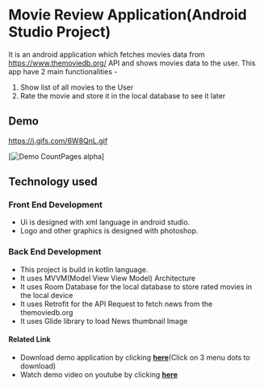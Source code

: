 # Movie Review Application(Android Studio Project)

It is an android application which fetches movies data from https://www.themoviedb.org/ API and shows movies data to the user. This app have 2 main functionalities -
1. Show list of all movies to the User
2. Rate the movie and store it in the local database to see it later



##  Demo


https://j.gifs.com/6W8QnL.gif

[![Demo CountPages alpha](https://j.gifs.com/6W8QnL.gif)] 


## Technology used

### Front End Development 
- Ui is designed with xml language in android studio. 
- Logo and other graphics is designed with photoshop. 

### Back End Development

- This project is build in kotlin language.
- It uses MVVM(Model View View Model) Architecture
- It uses Room Database for the local database to store rated movies in the local device
- It uses Retrofit for the API Request to fetch news from the themoviedb.org
- It uses Glide library to load News thumbnail Image




#### Related Link
- Download demo application by clicking [**here**](https://github.com/NiteshD1/MovieReviewApp/blob/master/app/release/app-release.apk)(Click on 3 menu dots to download)
- Watch demo video on youtube by clicking [**here**](https://youtu.be/l_DA9slywdI)

